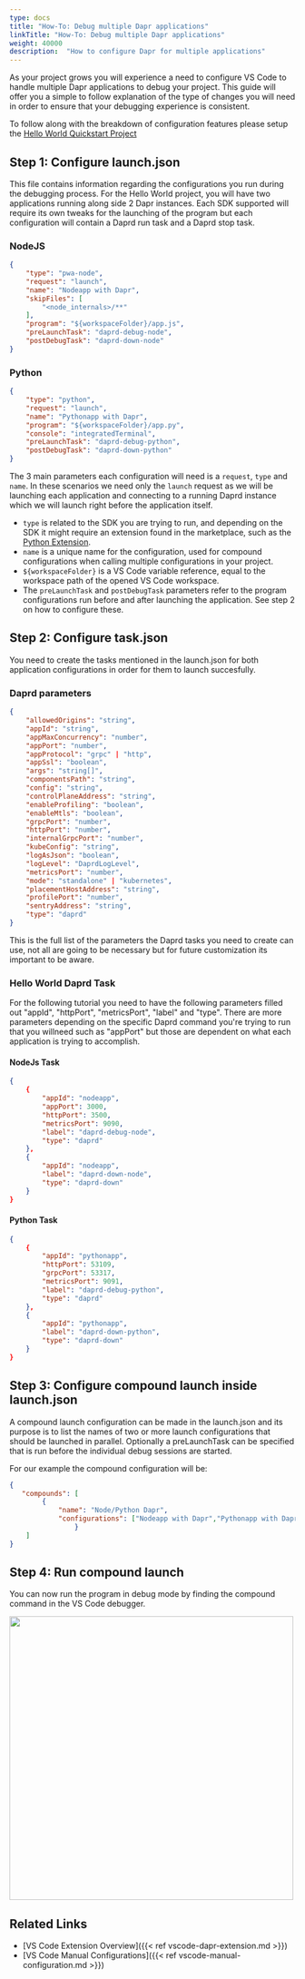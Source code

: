 ```yaml
---
type: docs
title: "How-To: Debug multiple Dapr applications"
linkTitle: "How-To: Debug multiple Dapr applications"
weight: 40000
description:  "How to configure Dapr for multiple applications"
---
```


As your project grows you will experience a need to configure VS Code to handle multiple Dapr applications to debug your project. This guide will offer you a simple to follow explanation of the type of changes you will need
in order to ensure that your debugging experience is consistent.

To follow along with the breakdown of configuration features please setup the [Hello World Quickstart Project](https://github.com/dapr/quickstarts/tree/v1.0.0/hello-world) 

## Step 1: Configure launch.json
This file contains information regarding the configurations you run during the debugging process. For the Hello World project, you will have two applications running along side 2 Dapr instances.
Each SDK supported will require its own tweaks for the launching of the program but each configuration will contain a Daprd run task and a Daprd stop task.



### NodeJS

```json
{
    "type": "pwa-node",
    "request": "launch",
    "name": "Nodeapp with Dapr",
    "skipFiles": [
        "<node_internals>/**"
    ],
    "program": "${workspaceFolder}/app.js",
    "preLaunchTask": "daprd-debug-node",
    "postDebugTask": "daprd-down-node"
}
```

### Python

```json
{
    "type": "python",
    "request": "launch",
    "name": "Pythonapp with Dapr",
    "program": "${workspaceFolder}/app.py",   
    "console": "integratedTerminal",
    "preLaunchTask": "daprd-debug-python",
    "postDebugTask": "daprd-down-python"
}
```

The 3 main parameters each configuration will need is a `request`, `type` and `name`. In these scenarios we need only the `launch` request as we will be launching each application and connecting to a running Daprd instance which we will launch right before the application itself.

- `type` is related to the SDK you are trying to run, and depending on the SDK it might require an extension found in the marketplace, such as the [Python Extension](https://marketplace.visualstudio.com/items?itemName=ms-python.python).
- `name` is a unique name for the configuration, used for compound configurations when calling multiple configurations in your project.
- `${workspaceFolder}` is a VS Code variable reference, equal to the workspace path of the opened VS Code workspace.
- The `preLaunchTask` and `postDebugTask` parameters refer to the program configurations run before and after launching the application. See step 2 on how to configure these.

## Step 2: Configure  task.json

You need to create the tasks mentioned in the launch.json for both application configurations in order for them to launch succesfully.

### Daprd parameters
```json
{
    "allowedOrigins": "string",
    "appId": "string",
    "appMaxConcurrency": "number",
    "appPort": "number",
    "appProtocol": "grpc" | "http",
    "appSsl": "boolean",
    "args": "string[]",
    "componentsPath": "string",
    "config": "string",
    "controlPlaneAddress": "string",
    "enableProfiling": "boolean",
    "enableMtls": "boolean",
    "grpcPort": "number",
    "httpPort": "number",
    "internalGrpcPort": "number",
    "kubeConfig": "string",
    "logAsJson": "boolean",
    "logLevel": "DaprdLogLevel",
    "metricsPort": "number",
    "mode": "standalone" | "kubernetes",
    "placementHostAddress": "string",
    "profilePort": "number",
    "sentryAddress": "string",
    "type": "daprd"
}
```

This is the full list of the parameters the Daprd tasks you need to create can use, not all are going to be necessary but for future customization its important to be aware.


### Hello World Daprd Task

For the following tutorial you need to have the following parameters filled out "appId", "httpPort", "metricsPort",  "label" and "type". There are more parameters depending on the specific Daprd command you're trying to run that you willneed such as "appPort" but those are dependent on what each application is trying to accomplish.

#### NodeJs Task

```json
{
    {
        "appId": "nodeapp",
        "appPort": 3000,
        "httpPort": 3500,
        "metricsPort": 9090,
        "label": "daprd-debug-node",
        "type": "daprd"
    },
    {
        "appId": "nodeapp",
        "label": "daprd-down-node",
        "type": "daprd-down"
    }
}
```

#### Python Task


```json
{
    {
        "appId": "pythonapp",
        "httpPort": 53109,
        "grpcPort": 53317,
        "metricsPort": 9091,
        "label": "daprd-debug-python",
        "type": "daprd"
    },
    {
        "appId": "pythonapp",
        "label": "daprd-down-python",
        "type": "daprd-down"
    }
}
```

## Step 3: Configure compound launch inside launch.json

A compound launch configuration can be made in the launch.json and its purpose is to list the names of two or more launch configurations that should be launched in parallel. Optionally a preLaunchTask can be specified that is run before the individual debug sessions are started.

For our example the compound configuration will be:

```json
{
   "compounds": [
        {
            "name": "Node/Python Dapr",
            "configurations": ["Nodeapp with Dapr","Pythonapp with Dapr"]
                }
    ]
}
```

## Step 4: Run compound launch

You can now run the program in debug mode by finding the compound command in the VS Code debugger.

<img src="/images/vscode-launch-configuration.png" width=500 >


## Related Links

* [VS Code Extension Overview]({{< ref vscode-dapr-extension.md >}})
* [VS Code Manual Configurations]({{< ref vscode-manual-configuration.md >}})
